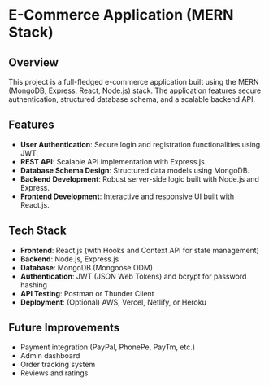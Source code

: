 # E-Commerce Application (MERN Stack)

## Overview
This project is a full-fledged e-commerce application built using the MERN (MongoDB, Express, React, Node.js) stack. The application features secure authentication, structured database schema, and a scalable backend API.

## Features
- **User Authentication**: Secure login and registration functionalities using JWT.
- **REST API**: Scalable API implementation with Express.js.
- **Database Schema Design**: Structured data models using MongoDB.
- **Backend Development**: Robust server-side logic built with Node.js and Express.
- **Frontend Development**: Interactive and responsive UI built with React.js.

## Tech Stack
- **Frontend**: React.js (with Hooks and Context API for state management)
- **Backend**: Node.js, Express.js
- **Database**: MongoDB (Mongoose ODM)
- **Authentication**: JWT (JSON Web Tokens) and bcrypt for password hashing
- **API Testing**: Postman or Thunder Client
- **Deployment**: (Optional) AWS, Vercel, Netlify, or Heroku

## Future Improvements
- Payment integration (PayPal, PhonePe, PayTm, etc.)
- Admin dashboard
- Order tracking system
- Reviews and ratings